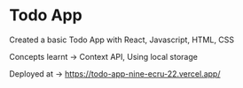 # Todo App

Created a basic Todo App with React, Javascript, HTML, CSS

Concepts learnt -> Context API, Using local storage

Deployed at -> https://todo-app-nine-ecru-22.vercel.app/
